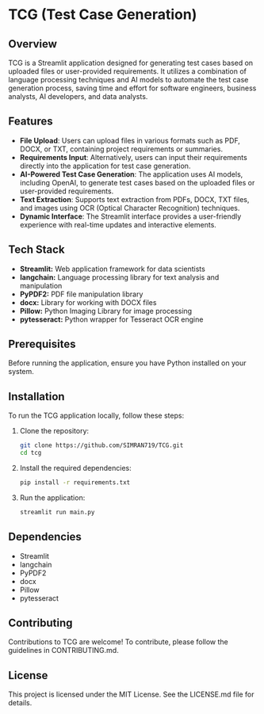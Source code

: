 # TCG (Test Case Generation)

## Overview

TCG is a Streamlit application designed for generating test cases based on uploaded files or user-provided requirements. It utilizes a combination of language processing techniques and AI models to automate the test case generation process, saving time and effort for software engineers, business analysts, AI developers, and data analysts.

## Features

- **File Upload**: Users can upload files in various formats such as PDF, DOCX, or TXT, containing project requirements or summaries.
- **Requirements Input**: Alternatively, users can input their requirements directly into the application for test case generation.
- **AI-Powered Test Case Generation**: The application uses AI models, including OpenAI, to generate test cases based on the uploaded files or user-provided requirements.
- **Text Extraction**: Supports text extraction from PDFs, DOCX, TXT files, and images using OCR (Optical Character Recognition) techniques.
- **Dynamic Interface**: The Streamlit interface provides a user-friendly experience with real-time updates and interactive elements.

## Tech Stack

- **Streamlit:** Web application framework for data scientists
- **langchain:** Language processing library for text analysis and manipulation
- **PyPDF2:** PDF file manipulation library
- **docx:** Library for working with DOCX files
- **Pillow:** Python Imaging Library for image processing
- **pytesseract:** Python wrapper for Tesseract OCR engine

## Prerequisites

Before running the application, ensure you have Python installed on your system.

## Installation

To run the TCG application locally, follow these steps:

1. Clone the repository:
   ```bash
   git clone https://github.com/SIMRAN719/TCG.git
   cd tcg
   ```

2. Install the required dependencies:
   ```bash
   pip install -r requirements.txt
   ```

3. Run the application:
   ```bash
   streamlit run main.py
   ```

## Dependencies

- Streamlit
- langchain
- PyPDF2
- docx
- Pillow
- pytesseract

## Contributing

Contributions to TCG are welcome! To contribute, please follow the guidelines in CONTRIBUTING.md.

## License

This project is licensed under the MIT License. See the LICENSE.md file for details.
